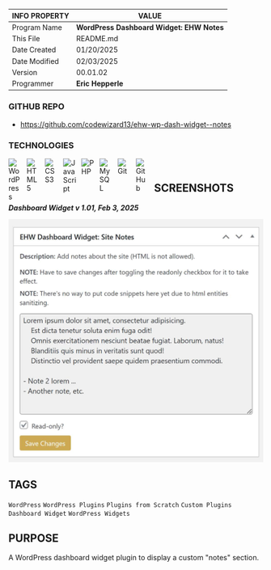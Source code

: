 | INFO PROPERTY | VALUE                                     |
| ------------- | ----------------------------------------- |
| Program Name  | **WordPress Dashboard Widget: EHW Notes** |
| This File     | README.md                                 |
| Date Created  | 01/20/2025                                |
| Date Modified | 02/03/2025                                |
| Version       | 00.01.02                                  |
| Programmer    | **Eric Hepperle**                         |

### GITHUB REPO

- https://github.com/codewizard13/ehw-wp-dash-widget--notes

### TECHNOLOGIES

<img align="left" alt="WordPress" title="WordPress" width="26px" src="https://cdn.jsdelivr.net/gh/devicons/devicon/icons/wordpress/wordpress-original.svg" style="padding-right:10px;" />

<img align="left" alt="HTML5" title="HTML5" width="26px" src="https://cdn.jsdelivr.net/gh/devicons/devicon/icons/html5/html5-original.svg" style="padding-right:10px;" />

<img align="left" alt="CSS3" title="CSS3" width="26px" src="https://cdn.jsdelivr.net/gh/devicons/devicon/icons/css3/css3-original.svg" style="padding-right:10px;" />

<img align="left" alt="JavaScript" title="JavaScript" width="26px" src="https://cdn.jsdelivr.net/gh/devicons/devicon/icons/javascript/javascript-original.svg" style="padding-right:10px;" />

<img align="left" alt="PHP" title="PHP" width="26px" src="https://cdn.jsdelivr.net/gh/devicons/devicon/icons/php/php-original.svg" style="padding-right:10px;" />

<img align="left" alt="MySQL" title="MySQL" width="26px" src="https://cdn.jsdelivr.net/gh/devicons/devicon/icons/mysql/mysql-original.svg" style="padding-right:10px;" />

<img align="left" alt="Git" title="Git" width="26px" src="https://cdn.jsdelivr.net/gh/devicons/devicon/icons/git/git-original.svg" style="padding-right:10px;" />

<img align="left" alt="GitHub" title="GitHub" width="26px" src="https://user-images.githubusercontent.com/3369400/139448065-39a229ba-4b06-434b-bc67-616e2ed80c8f.png" style="padding-right:10px;" />


<br>

## SCREENSHOTS

**_Dashboard Widget v 1.01, Feb 3, 2025_**

![Dashboard Widget v 1.02, Feb 3, 2025](/screens/screen-03-dash-widget.jpg)

## TAGS

`WordPress` `WordPress Plugins` `Plugins from Scratch` `Custom Plugins` `Dashboard Widget` `WordPress Widgets`


## PURPOSE

A WordPress dashboard widget plugin to display a custom "notes" section.
